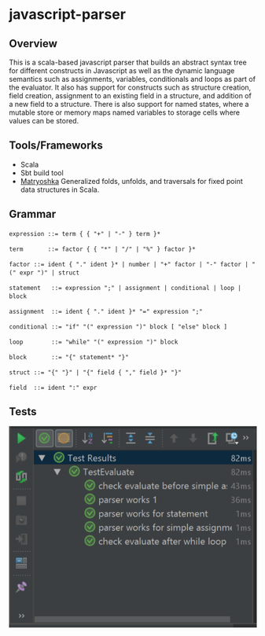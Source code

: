# javascript-parser

## Overview

This is a scala-based javascript parser that builds an abstract syntax tree for different constructs in Javascript as well as the dynamic language semantics such as assignments, variables, conditionals and loops as part of the evaluator. It also has support for constructs such as structure creation, field creation, assignment to an existing field in a structure, and addition of a new field to a structure. There is also support for named states, where a mutable store or memory maps named variables to storage cells where values can be stored. 

## Tools/Frameworks

- Scala
- Sbt build tool
- [Matryoshka](https://github.com/slamdata/matryoshka) Generalized folds, unfolds, and traversals for fixed point data structures in Scala. 

## Grammar

`expression ::= term { { "+" | "-" } term }*  `   

`term       ::= factor { { "*" | "/" | "%" } factor }* `

`factor ::= ident { "." ident }* | number | "+" factor | "-" factor | "(" expr ")" | struct `

`statement   ::= expression ";" | assignment | conditional | loop | block`

`assignment  ::= ident { "." ident }* "=" expression ";"`

`conditional ::= "if" "(" expression ")" block [ "else" block ]`

`loop        ::= "while" "(" expression ")" block`

`block       ::= "{" statement* "}"`

`struct ::= "{" "}" | "{" field { "," field }* "}"`

`field  ::= ident ":" expr`


## Tests

![Alt text](/resources/min_js_parser_tests.png?raw=true "")

